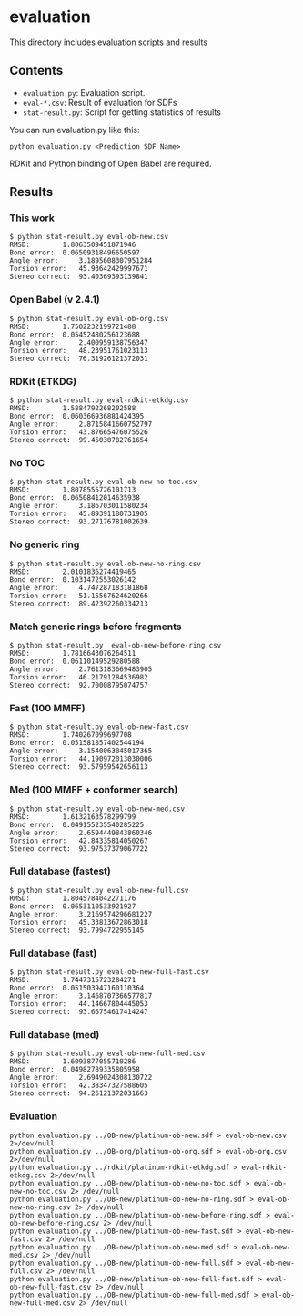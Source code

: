 # evaluation
This directory includes evaluation scripts and results

## Contents
- `evaluation.py`: Evaluation script. 
- `eval-*.csv`: Result of evaluation for SDFs
- `stat-result.py`: Script for getting statistics of results

You can run evaluation.py like this:
```
python evaluation.py <Prediction SDF Name>
```
RDKit and Python binding of Open Babel are required.

## Results
### This work
```
$ python stat-result.py eval-ob-new.csv 
RMSD:		 1.8063509451871946
Bond error:	 0.06509318496650597
Angle error:	 3.1895608307951284
Torsion error:	 45.93642429997671
Stereo correct:	 93.40369393139841
```

### Open Babel (v 2.4.1)
```
$ python stat-result.py eval-ob-org.csv
RMSD:		 1.7502232199721488
Bond error:	 0.05452480256123688
Angle error:	 2.400959138756347
Torsion error:	 48.23951761023113
Stereo correct:	 76.31926121372031
```

### RDKit (ETKDG)
```
$ python stat-result.py eval-rdkit-etkdg.csv
RMSD:		 1.5884792268202588
Bond error:	 0.060366936881424395
Angle error:	 2.8715841660752797
Torsion error:	 43.87665476075526
Stereo correct:	 99.45030782761654
```

### No TOC
```
$ python stat-result.py eval-ob-new-no-toc.csv
RMSD:		 1.8078555726101713
Bond error:	 0.06508412014635938
Angle error:	 3.186703011580234
Torsion error:	 45.89391180731905
Stereo correct:	 93.27176781002639
```

### No generic ring
```
$ python stat-result.py eval-ob-new-no-ring.csv
RMSD:		 2.0101836274419465
Bond error:	 0.1031472553026142
Angle error:	 4.747287183181868
Torsion error:	 51.15567624620266
Stereo correct:	 89.42392260334213
```

### Match generic rings before fragments
```
$ python stat-result.py  eval-ob-new-before-ring.csv
RMSD:		 1.7816643076264511
Bond error:	 0.06110149529280588
Angle error:	 2.7613183669483905
Torsion error:	 46.21791284536982
Stereo correct:	 92.70008795074757
```

### Fast (100 MMFF)
```
$ python stat-result.py eval-ob-new-fast.csv 
RMSD:		 1.740267099697708
Bond error:	 0.051581857402544194
Angle error:	 3.1540063845017365
Torsion error:	 44.190972013030006
Stereo correct:	 93.57959542656113
```

### Med (100 MMFF + conformer search)
```
$ python stat-result.py eval-ob-new-med.csv 
RMSD:		 1.6132163578299799
Bond error:	 0.049155235540285225
Angle error:	 2.6594449843860346
Torsion error:	 42.84335814050267
Stereo correct:	 93.97537379067722
```

### Full database (fastest)
```
$ python stat-result.py eval-ob-new-full.csv 
RMSD:		 1.8045784042271176
Bond error:	 0.0653110533921927
Angle error:	 3.2169574296681227
Torsion error:	 45.33813672863018
Stereo correct:	 93.7994722955145
```

### Full database (fast)
```
$ python stat-result.py eval-ob-new-full-fast.csv 
RMSD:		 1.7447315723284271
Bond error:	 0.051503947160110364
Angle error:	 3.1468707366577817
Torsion error:	 44.14667804445053
Stereo correct:	 93.66754617414247
```

### Full database (med)
```
$ python stat-result.py eval-ob-new-full-med.csv 
RMSD:		 1.6093877055710286
Bond error:	 0.04982789335805958
Angle error:	 2.6949024308130722
Torsion error:	 42.38347327588605
Stereo correct:	 94.26121372031663
```

### Evaluation
```
python evaluation.py ../OB-new/platinum-ob-new.sdf > eval-ob-new.csv 2>/dev/null
python evaluation.py ../OB-org/platinum-ob-org.sdf > eval-ob-org.csv 2>/dev/null
python evaluation.py ../rdkit/platinum-rdkit-etkdg.sdf > eval-rdkit-etkdg.csv 2>/dev/null
python evaluation.py ../OB-new/platinum-ob-new-no-toc.sdf > eval-ob-new-no-toc.csv 2> /dev/null
python evaluation.py ../OB-new/platinum-ob-new-no-ring.sdf > eval-ob-new-no-ring.csv 2> /dev/null
python evaluation.py ../OB-new/platinum-ob-new-before-ring.sdf > eval-ob-new-before-ring.csv 2> /dev/null
python evaluation.py ../OB-new/platinum-ob-new-fast.sdf > eval-ob-new-fast.csv 2> /dev/null
python evaluation.py ../OB-new/platinum-ob-new-med.sdf > eval-ob-new-med.csv 2> /dev/null
python evaluation.py ../OB-new/platinum-ob-new-full.sdf > eval-ob-new-full.csv 2> /dev/null
python evaluation.py ../OB-new/platinum-ob-new-full-fast.sdf > eval-ob-new-full-fast.csv 2> /dev/null
python evaluation.py ../OB-new/platinum-ob-new-full-med.sdf > eval-ob-new-full-med.csv 2> /dev/null
```
